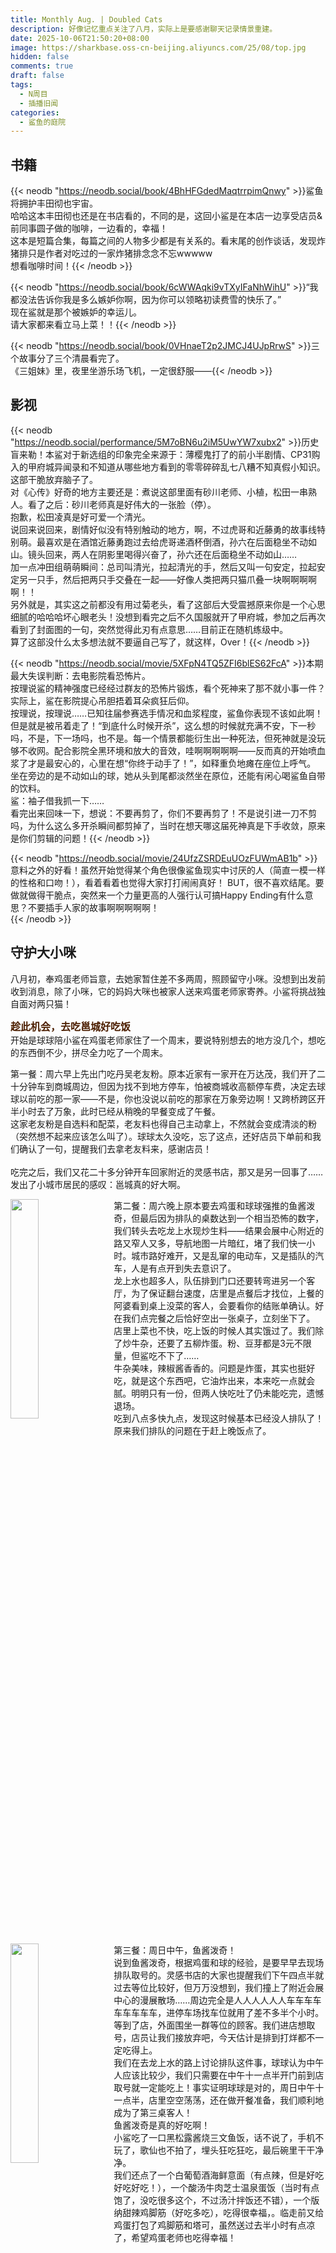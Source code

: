 ```yaml
---
title: Monthly Aug. | Doubled Cats
description: 好像记忆重点关注了八月，实际上是要感谢聊天记录情景重建。
date: 2025-10-06T21:50:20+08:00
image: https://sharkbase.oss-cn-beijing.aliyuncs.com/25/08/top.jpg
hidden: false
comments: true
draft: false
tags:
  - N周目
  - 插播旧闻
categories:
  - 鲨鱼的庭院
---
```


## 书籍<br/>
{{< neodb "https://neodb.social/book/4BhHFGdedMaqtrrpimQnwy" >}}鲨鱼将拥护丰田彻也宇宙。<br/>
哈哈这本丰田彻也还是在书店看的，不同的是，这回小鲨是在本店一边享受店员&前同事圆子做的咖啡，一边看的，幸福！<br/>
这本是短篇合集，每篇之间的人物多少都是有关系的。看末尾的创作谈话，发现炸猪排只是作者对吃过的一家炸猪排念念不忘wwwww<br/>
想看咖啡时间！{{< /neodb >}}

{{< neodb "https://neodb.social/book/6cWWAqki9vTXyIFaNhWihU" >}}“我都没法告诉你我是多么嫉妒你啊，因为你可以领略初读费雪的快乐了。”<br/>
现在鲨就是那个被嫉妒的幸运儿。<br/>
请大家都来看立马上菜！！{{< /neodb >}}

{{< neodb "https://neodb.social/book/0VHnaeT2p2JMCJ4UJpRrwS" >}}三个故事分了三个清晨看完了。<br/>
《三姐妹》里，夜里坐游乐场飞机，一定很舒服——{{< /neodb >}}

## 影视<br/>
{{< neodb "https://neodb.social/performance/5M7oBN6u2iM5UwYW7xubx2" >}}历史盲来勒！本鲨对于新选组的印象完全来源于：薄樱鬼打了的前小半剧情、CP31购入的甲府城异闻录和不知道从哪些地方看到的零零碎碎乱七八糟不知真假小知识。<br/>
这部干脆放弃脑子了。<br/>
对《心传》好奇的地方主要还是：煮说这部里面有砂川老师、小植，松田一串熟人。看了之后：砂川老师真是好伟大的一张脸（停）。<br/>
抱歉，松田凌真是好可爱一个清光。<br/>
说回来说回来，剧情好似没有特别触动的地方，啊，不过虎哥和近藤勇的故事线特别萌。最喜欢是<span class="shady">在酒馆近藤勇跑过去给虎哥递酒杯倒酒，孙六在后面稳坐不动如山。镜头回来，两人在阴影里喝得兴奋了，孙六还在后面稳坐不动如山……</span><br/>
加一点冲田组萌萌瞬间：总司叫清光，拉起清光的手，然后又叫一句安定，拉起安定另一只手，然后把两只手交叠在一起——好像人类把两只猫爪叠一块啊啊啊啊啊！！<br/>
另外就是，其实这之前都没有用过菊老头，看了这部后大受震撼原来你是一个心思细腻的哈哈哈坏心眼老头！没想到看完之后不久国服就开了甲府城，参加之后再次看到了封面图的一句，突然觉得此刃有点意思……目前正在随机练级中。<br/>
算了这部没什么太多想法就不要逼自己写了，就这样，Over！{{< /neodb >}}

{{< neodb "https://neodb.social/movie/5XFpN4TQ5ZFI6blES62FcA" >}}本期最大失误判断：去电影院看恐怖片。<br/>
按理说鲨的精神强度已经经过群友的恐怖片锻炼，看个死神来了那不就小事一件？<br/>
实际上，鲨在影院提心吊胆捂着耳朵疯狂后仰。<br/>
按理说，按理说……已知往届参赛选手情况和血浆程度，鲨鱼你表现不该如此啊！但是就是被吊着走了！“到底什么时候开杀”，这么想的时候就充满不安，下一秒吗，不是，下一场吗，也不是。每一个情景都能衍生出一种死法，但死神就是没玩够不收网。配合影院全黑环境和放大的音效，哇啊啊啊啊啊——反而真的开始喷血浆了才是最安心的，心里在想“你终于动手了！”，如释重负地瘫在座位上呼气。<br/>
坐在旁边的是不动如山的球，她从头到尾都淡然坐在原位，还能有闲心喝鲨鱼自带的饮料。<br/>
鲨：袖子借我抓一下……<br/>
看完出来回味一下，想说：不要再剪了，你们不要再剪了！不是说引进一刀不剪吗，为什么这么多开杀瞬间都剪掉了，当时在想天哪这届死神真是下手收敛，原来是你们剪辑的问题！{{< /neodb >}}

{{< neodb "https://neodb.social/movie/24UfzZSRDEuUOzFUWmAB1b" >}}意料之外的好看！虽然开始觉得某个角色很像鲨鱼现实中讨厌的人（简直一模一样的性格和口吻！），看着看着也觉得大家打打闹闹真好！
BUT，很不喜欢结尾。要做就做得干脆点，<span class="shady">突然来一个力量更高的人强行认可搞Happy Ending有什么意思？不要插手人家的故事啊啊啊啊啊！</span><br/>{{< /neodb >}}


## 守护大小咪<br/>
八月初，奉鸡蛋老师旨意，去她家暂住差不多两周，照顾留守小咪。没想到出发前收到消息，除了小咪，它的妈妈大咪也被家人送来鸡蛋老师家寄养。小鲨将挑战独自面对两只猫！


<font size=3 color=#4d1f00>**趁此机会，去吃邕城好吃饭**</font><br/>
开始是球球陪小鲨在鸡蛋老师家住了一个周末，要说特别想去的地方没几个，想吃的东西倒不少，拼尽全力吃了一个周末。<br/>


第一餐：周六早上先出门吃丹吴老友粉。原本近家有一家开在万达茂，我们开了二十分钟车到商城周边，但因为找不到地方停车，怕被商城收高额停车费，决定去球球以前吃的那一家——不是，你也没说以前吃的那家在万象旁边啊！又跨桥跨区开半小时去了万象，此时已经从稍晚的早餐变成了午餐。<br/>
这家老友粉是自选料和配菜，老友料也得自己主动拿上，不然就会变成清淡的粉（突然想不起来应该怎么叫了）。球球太久没吃，忘了这点，还好店员下单前和我们确认了一句，提醒我们去拿老友料来，感谢店员！<br/><br/>
吃完之后，我们又花二十多分钟开车回家附近的灵感书店，那又是另一回事了……发出了小城市居民的感叹：邕城真的好大啊。<br/>


<div style="overflow: auto; margin-bottom: 1em;">
  <img src="https://sharkbase.oss-cn-beijing.aliyuncs.com/25/08/longshangshui.jpg"
       style="float: left; width: 30%; margin-right: 1em; margin-bottom: 0.5em;" />
  <p style="margin: 0;">
  第二餐：周六晚上原本要去鸡蛋和球球强推的鱼酱泼奇，但最后因为排队的桌数达到一个相当恐怖的数字，我们转头去吃龙上水现炒生料——结果会展中心附近的路又窄人又多，导航地图一片暗红，堵了我们快一小时。城市路好难开，又是乱窜的电动车，又是插队的汽车，人是有点开到失去意识了。<br/>
  龙上水也超多人，队伍排到门口还要转弯进另一个客厅，为了保证翻台速度，店里是点餐后才找位，上餐的阿婆看到桌上没菜的客人，会要看你的结账单确认。好在我们点完餐之后恰好空出一张桌子，立刻坐下了。<br/>
  店里上菜也不快，吃上饭的时候人其实饿过了。我们除了炒牛杂，还要了五柳炸蛋。粉、豆芽都是3元不限量，但鲨吃不下了……<br/>
  牛杂美味，辣椒酱香香的。问题是炸蛋，其实也挺好吃，就是这个东西吧，它油炸出来，本来吃一点就会腻。明明只有一份，但两人快吃吐了仍未能吃完，遗憾退场。<br/>
  吃到八点多快九点，发现这时候基本已经没人排队了！原来我们排队的问题在于赶上晚饭点了。
  </p>
</div>


<div style="overflow: auto; margin-bottom: 1em;">
  <img src="https://sharkbase.oss-cn-beijing.aliyuncs.com/25/08/BOQI.jpg"
       style="float: left; width: 30%; margin-right: 1em; margin-bottom: 0.5em;" />
  <p style="margin: 0;">
  第三餐：周日中午，鱼酱泼奇！<br/>
  说到鱼酱泼奇，根据鸡蛋和球的经验，是要早早去现场排队取号的。灵感书店的大家也提醒我们下午四点半就过去等位比较好，但万万没想到，我们撞上了附近会展中心的漫展散场……周边完全是人人人人人人车车车车车车车车车，进停车场找车位就用了差不多半个小时。等到了店，外面围坐一群等位的顾客。我们进店想取号，店员让我们接放弃吧，今天估计是排到打烊都不一定吃得上。<br/>
  我们在去龙上水的路上讨论排队这件事，球球认为中午人应该比较少，我们只需要在中午十一点半开门前到店取号就一定能吃上！事实证明球球是对的，周日中午十一点半，店里空空荡荡，还在做开餐准备，我们顺利地成为了第三桌客人！<br/>
  鱼酱泼奇是真的好吃啊！<br/>
  小鲨吃了一口黑松露酱烧三文鱼饭，话不说了，手机不玩了，歌仙也不拍了，埋头狂吃狂吃，最后碗里干干净净。<br/>
  我们还点了一个白葡萄酒海鲜意面（有点辣，但是好吃好吃好吃！），一个酸汤牛肉芝士温泉蛋饭（当时有点饱了，没吃很多这个，不过汤汁拌饭还不错），一个版纳甜辣鸡脚筋（好吃多吃），吃得很幸福，。临走前又给鸡蛋打包了鸡脚筋和塔可，虽然送过去半小时有点凉了，希望鸡蛋老师也吃得幸福！
  </p>
</div>


<div style="overflow: auto; margin-bottom: 1em;">
  <img src="https://sharkbase.oss-cn-beijing.aliyuncs.com/25/08/cafe.jpg"
       style="float: left; width: 30%; margin-right: 1em; margin-bottom: 0.5em;" />
  <p style="margin: 0;">
  第四餐： 周日下午茶，港奶（虹虹茶冰厅）+蛋糕（choccy巧利咖啡）！<br/>
  不知为何，这两天我们总莫名其妙地多开很多路。吃完鱼酱波奇，我们回家附近给鸡蛋送吃的，之后要去买下午茶的蛋糕，球打开地图一查，发现不管是奶茶店还是蛋糕店，都在鱼酱波奇那边。<br/>
  就这样又踏上了来时的路。<br/>
  我们跟着导航开，发现导航居然让我们开进医科大的校园里面，小鲨看见大门附近的保安厅亭，大喊我不要开这条路！球切换了一条路线，还是往那里面走。在这个路口反复掉头四次还是五次之后，我们突然猜测，该不会蛋糕店在校园里面，而不是一开始以为的在街边吧？小鲨只好不安地开进校区，发现保安根本不拦，车闸还分校外车辆的专用通道！<br/>
  总之终于找到店，店里布置比较简洁干净，装饰摆件都还挺好看的，店里当时有两桌客人，仔细一看都带着努努来拍照。<br/>
  鲨鱼：默默掏出一只歌仙。<br/>
  由于店主在门口贴了一张注意事项，写着店主是I人，有问题的话需要顾客主动，菜单不定期更换巴拉巴拉，我们进去点餐非常局促，点完不敢多问，也不敢拍一下点餐台的菜单（因为店主一直坐在那里玩手机），就这样点餐取餐跑路……<br/>
  转头去找奶茶店，跟着导航居然跑到琅西菜市场，路很窄，不太好停车也不好掉头，感觉此地应该骑电动车来的。<br/>
  总之，味道应该还可以吧？因为开太久车，精力大跳水，我们打包蛋糕奶茶回家，放进冰箱后倒头就睡，醒来乱吃一通，没什么特别深的印象。现在想起来写，也就只记得当时狂乱地开同一条路来来回回了。
  </p>
</div>


第五餐：周日晚上，吃掉了鸡蛋老师最后一包山姆贵州酸辣粉。<br/>
好吃，就是不知道为什么，球球煮出来汤超级超级多，感觉喝汤喝饱了。<br/>


<font size=3 color=#4d1f00>**猫，不要抢饭啊！**</font><br/>
首先，要说两只猫临时住在一起不是一个好主意。<br/>
虽然大咪和小咪是母女关系，但是分开好久。大咪家送过来没拿大咪自己的猫砂盆，要和小咪一块用。实际上并不是……特别好。<br/>
这段时间下来，其实对大咪家怨气很大。看得出来大咪在家是无忧无虑，胆子也大，但是小咪这样逆来顺受的小猫就稍微遭殃。<br/>
据说它们在这前几天在小咪家见过，大咪对着小咪哈气，直接占领了小咪的地盘。<br/>
给两猫放饭，大咪第一时间去吃小咪的饭，小咪没生气还在吃，大咪还打了小咪一巴掌！鲨鱼尖叫着冲过去抱走大咪。<br/>
给小咪吃化毛膏，大咪走过来挤开小咪，鲨鱼大叫并撤回一个化毛膏：你刚才不是吃过你的化毛膏了吗！<br/>
大咪吃两口自己的饭，就会走过来小咪碗边。<br/>
不是……让你别剩饭是说不要剩自己碗里的饭，没让你不剩别猫碗里的啊！<br/>
鲨鱼只能每次在它们吃饭期间蹲守在两个碗边，拖走每一瞬间把头伸到小咪碗边的大咪，抱走吃着吃着从一边窜过来的大咪，用手推开大咪的脑袋，用手臂挡住小咪的碗……<br/>
不是，要是空房间再多一个，鲨一定把你们分开啊啊啊啊啊！<br/>
过了五天，小咪在大咪地言传身教下学会了抢饭。给大咪开罐头，小咪飞快地窜来，占据VIP用餐位置！<br/>
啊啊啊啊不许教坏小咪啊！<br/>
第六天，鲨鱼悟了。<br/>
大咪不爱吃自己的粮，就想吃小咪的。鲨鱼进行一个假动作，舀一勺大咪的粮藏起来，然后假装给它舀小咪的粮，最后倒进大咪的碗。<br/>
大咪：狂吃好几口！！<br/>

<font size=3 color=#4d1f00>**偷吃狂魔和无情的小咪守卫**</font><br/>
第六天深夜，鸡蛋老师突然在群里发言。
{{< chat position="left" name="鸡蛋" >}}
我刚刚在监控说话，你有听见吗？我说让大咪别再偷吃了。
{{< /chat >}}
{{< chat position="right" name="鲨" >}}
我没听见，它又在吃？！
{{< /chat >}}
出去看了一眼，没事，吃的小咪剩饭。<br/>
刚才小咪叫鲨鱼要吃饭，鲨鱼给小咪舀了一勺饭，看它吃完不吃了小鲨才走的。<br/>
就这样守护小咪的用餐。<br/>

<font size=3 color=#4d1f00>**小猫限制发言**</font><br/>
不知为何，有天小咪特别活跃，叫得很大声，吃得很多，要鲨鱼摸很久。<br/>
中午实在伺候累了，躺在床上发呆。<br/>
不知道小咪还是大咪在外面客厅嗷嗷嗷嗷。
{{< chat position="right" name="鲨" >}}
何人在此大声喧哗啊！
{{< /chat >}}
{{< chat position="left" name="unknown cat" >}}
嗷嗷嗷嗷嗷！
{{< /chat >}}
到了晚上，猫又开始嗷嗷嗷嗷。<br/>
不行，不行，白天叫过了晚上就不许叫了，你们的免费额度用完了！<br/>

<font size=3 color=#4d1f00>**为猫甘做伏地魔**</font><br/>
小咪总是喜欢躺在沙发底下，可能我们还不太熟悉，小咪就喜欢跑去比较安全的地方窝着。<br/>
只要扫视一圈家里，不见小咪，就可以去沙发前虔诚下跪，面见小咪。<br/>
因此每次小鲨都会在群内进行跪地记者的现场图反馈，鲨在沙发前扭曲地跪地爬行狂拍，小咪已经在沙发底下睡得天昏地暗。<br/>

<font size=3 color=#4d1f00>**恭迎鸡蛋大人回家！（暂时版）**</font><br/>
鸡蛋老师离家多日，（暂时）装病回来住一晚。<br/>
小咪平常去门口等鲨鱼和球球都是慢慢走过去，鸡蛋老师一开门，小咪飞奔过去！<br/>
虽然是这样，鸡蛋抱小咪的时候被小咪哈气了。她很伤心，觉得小咪是不是不认识她了，小鲨觉得小咪可能只是觉得人很久不回来，对人生气。<br/>
但坏消息，鸡蛋老师免疫力太差，回来没半小时过敏了。我们两立刻踩拖鞋出门去买药，吃完药才撑过晚上。<br/>
第二天一早，鸡蛋老师又打车去上痛苦的班了。<br/>

<font size=3 color=#4d1f00>**被咪咪咪咪包围**</font><br/>
半夜醒来伸腿，踹到一个毛茸茸的东西，睁眼发现大咪睡在脚边。<br/>
刚心怀愧疚地向它道歉，大咪又拱过来，开始在脚边踩奶。<br/>
等会，这是为什么？<br/>
在疑惑中又睡着了，凌晨好像头发被扯住，惊醒，原来是小咪踩着小鲨的头发走来走去。<br/>
请，不要到处走来走去。咪，不要踩着在下的头发走来走去！<br/>

<font size=3 color=#4d1f00>**大咪小咪观察员**</font><br/>
第八天晚上十一二点，按时间来说，当时两只猫应该回床尾各瘫各的了，但这天很异常。<br/>
一开始，大咪拦在门前不让小咪进来；之后两只猫追来追去，从客厅到卧室，再从卧室到客厅。<br/>
由于小咪过于蓬松无法判断它有没有炸毛，鲨观察一会，感觉小咪又会主动伸爪碰大咪……到底是在玩还是在生气啊！<br/>
拍了视频发到群里，但太晚了无人回复。只好现场搜索猫行为心理学进行一个学习——还是看不出来。就这样提心吊胆守到凌晨四点，大咪歇停了，鲨也歇了。<br/>
第二天，鸡蛋老师在群里回复了。
{{< chat position="left" name="鸡蛋" >}}
感觉他们两个都神叨叨的。
{{< /chat >}}
{{< chat position="right" name="鲨" >}}
现在多了一个我，偶尔神神叨叨地走出去走回来。
{{< /chat >}}
{{< chat position="left" name="鸡蛋" >}}
打开监控就看到你在跟猫说话。
{{< /chat >}}
{{< chat position="right" name="鲨" >}}
我这是善于沟通。
{{< /chat >}}
{{< chat position="left" name="球" >}}
周末的时候鲨鱼和猫说话比和我多。
{{< /chat >}}
{{< chat position="left" name="甜甜圈" >}}
你怎么能和猫比。
{{< /chat >}}
{{< chat position="left" name="球" >}}
强忍泪水.jpg
{{< /chat >}}

<font size=3 color=#4d1f00>**小猫限行**</font><br/>
两只猫太能掉毛，加上鸡蛋老师过敏严重，为了尽量让她下周回来不那么凄惨，小鲨淡淡提高了搞卫生的频率，一天一吸尘。<br/>
猫呢，不喜欢吸尘器的声音，但是又一定要看着鲨鱼搞卫生。吸尘口到旁边了咚咚咚撤离，真搞不懂猫在想什么。<br/>
这么搞了几次，体感有点累，打扫卫生的同时还要注意猫的行踪。<br/>
第九天，鲨鱼决定在固定时间段内限制小猫出行，进行一个卫生大扫除！<br/>
然后把猫关在了房间里。<br/>
打扫完客厅，准备把猫放出来，去卧室继续。一开门，两只猫一前一后蹲在门边，注视着鲨鱼手里的吸尘器。大咪更是天生冒险家，直接走过来探索吸尘器奥秘。<br/>
……你们明明就不喜欢噪音，但是到底在好奇吸尘器什么啊！<br/>

<font size=3 color=#4d1f00>**交换空间**</font><br/>
第十天，猫一听吃饭，小咪冲去大咪的碗，大咪蹲在小咪的碗边。<br/>
鸡蛋老师在群里深深叹气。<br/>

<font size=3 color=#4d1f00>**救护车驾到！**</font><br/>
还是第十天，很热，鲨鱼给它们开了客厅大风扇，蹲在卧室写博客写得不知天地为何物。<br/>
鸡蛋老师说大咪喘得有点厉害，鲨鱼打开空调去客厅叫猫进房间乘凉。<br/>
大咪咪咪喵喵，边叫边走进来，好像救护车呜哇呜哇开进来。<br/>

<font size=3 color=#4d1f00>**乱讲！就喂十天怎么会喂胖很多！**</font><br/>
还还还是第十天，为什么第十天这么多可以说的呢？<br/>
因为，大咪家人今天从外地回来啦，要接大咪回家辣！
{{< chat position="left" name="鸡蛋" >}}
我朋友说在澳门带了一盒曲奇给你。
{{< /chat >}}
{{< chat position="right" name="鲨" >}}
这多不好意思我还偷偷说大咪坏。
{{< /chat >}}
{{< chat position="left" name="鸡蛋" >}}
我也说。没关系，她们不知道。
{{< /chat >}}
<span class="shady">现在全博客友邻都知道了。</span><br/>

晚上大咪家人来接大咪回家，抱起来感受片刻，对鲨鱼说：诶哟，重好多，你把它喂得胖胖的。<br/>
鲨鱼瞳孔地震：等会，等会，啊，这是，啊才十来天这是能做到的吗？<br/>
不，等等，大咪家一开始就给大咪带了四五个罐头，又下单买了一提罐头让我们去取货。鲨鱼觉得大咪每天都吃猫粮没必要吃罐头，只开了两罐。就这样，还说鲨鱼喂胖了！！<br/>
不对，肯定哪里不对！<br/>
九月十月二编：鸡蛋老师说小咪也被鲨喂胖了……鲨，是无辜的——（自己也不确定.ver）<br/>

<font size=3 color=#4d1f00>**擦屎幼师**</font><br/>
没什么， 如题，谁能管管长毛猫！！<br/>
**场景一：**<br/>
小咪，我是来保持你的个猫卫生的，不是要你的命，你给我过来擦屁股啊啊啊！<br/>
**场景二：**<br/>
鲨在擦屁股战争中打输了，对不起，所有的家具。<br/>
**场景三：**<br/>
来自第十天送别大咪期间发现小咪屁股沾屎，试图擦干净但失败，试图剪掉但再次失败，不得不离家回去上班的鸡蛋老师：
{{< chat position="left" name="鸡蛋" >}}
我还是很难受。
{{< /chat >}}
{{< chat position="left" name="鸡蛋" >}}
感觉屁股没干净。
{{< /chat >}}
**场景四：**<br/>
为了鸡蛋老师的过敏，开始给小咪擦药。
{{< chat position="right" name="鲨" >}}
长毛擦这个好难擦，感觉像是在扒拉毛毯。
{{< /chat >}}
{{< chat position="left" name="鸡蛋" >}}
擦不掉的，只能剪掉。
{{< /chat >}}
{{< chat position="right" name="鲨" >}}
不是，今天还未沾！！我说给它擦那个清理皮屑的药！
{{< /chat >}}
{{< chat position="right" name="鲨" >}}
人的成见是一座大山！
{{< /chat >}}
**场景五：**<br/>
{{< chat position="right" name="鲨" >}}
沾屎的猫床.jpg
{{< /chat >}}
{{< chat position="right" name="鲨" >}}
鸡蛋老师，这个可以局部洗吗
{{< /chat >}}
{{< chat position="right" name="鲨" >}}
远处注视着猫床的小咪.jpg
{{< /chat >}}
{{< chat position="right" name="鲨" >}}
罪魁祸首此时正在远处回顾案发现场。
{{< /chat >}}
{{< chat position="left" name="鸡蛋" >}}
啊啊啊啊啊啊啊啊啊啊啊啊啊啊啊啊啊啊啊啊啊啊啊啊
{{< /chat >}}
{{< chat position="right" name="鲨" >}}
你再早来半小时看监控，就可以看到我边说小咪，边擦屁股，最后演变成只能和它和解。
{{< /chat >}}
此处，鲨鱼不是为了凑字数打这么多“啊”，是鸡蛋老师真的在聊天窗口啊破天际。<br/>

<font size=3 color=#4d1f00>**小猫幼师，每日进化中！**</font><br/>
小咪不喜欢擦清理皮屑的药，但是不得不擦。<br/>
有天晚上，小咪趴在脚边犯困。鲨鱼打牌间隙一低头：好机会！直接抱起来擦肚子屁股。<br/>
擦完了它才反应过来咪咪喵喵要走。<br/>
小咪，笨笨的。小鲨，棒棒的。<br/>

<font size=3 color=#4d1f00>**摄影师交作业环节**</font><br/>
最后请大家欣赏大咪小咪！<br/>
可能无人想分辨但，小咪看起来很是命苦，大咪看上去非常清纯无辜。好啦，请看！
  <p>
    <img src="https://sharkbase.oss-cn-beijing.aliyuncs.com/25/08/DM1.jpg" alt="" class="zoom-on-hover" />
    <img src="https://sharkbase.oss-cn-beijing.aliyuncs.com/25/08/DM2.jpg" alt="" class="zoom-on-hover" />
    <img src="https://sharkbase.oss-cn-beijing.aliyuncs.com/25/08/DM3.jpg" alt="" class="zoom-on-hover" />
  </p>
  <p>
    <img src="https://sharkbase.oss-cn-beijing.aliyuncs.com/25/08/SM2.jpg" alt="" class="zoom-on-hover" />
    <img src="https://sharkbase.oss-cn-beijing.aliyuncs.com/25/08/SM3.jpg" alt="" class="zoom-on-hover" />
    <img src="https://sharkbase.oss-cn-beijing.aliyuncs.com/25/08/SM4.jpg" alt="" class="zoom-on-hover" />
    <img src="https://sharkbase.oss-cn-beijing.aliyuncs.com/25/08/SM5.jpg" alt="" class="zoom-on-hover" />
  </p>
  <p>
    <img src="https://sharkbase.oss-cn-beijing.aliyuncs.com/25/08/SM6.jpg" alt="" class="zoom-on-hover" />
    <img src="https://sharkbase.oss-cn-beijing.aliyuncs.com/25/08/SM7.jpg" alt="" class="zoom-on-hover" />
    <img src="https://sharkbase.oss-cn-beijing.aliyuncs.com/25/08/SM8.jpg" alt="" class="zoom-on-hover" />
    <img src="https://sharkbase.oss-cn-beijing.aliyuncs.com/25/08/SM9.jpg" alt="" class="zoom-on-hover" />
  </p>



## 八月的书店DLC<br/>
回到上一趴，在吃老友粉的那天，和球球去了灵感书店。<br/>
提前几天已经和店长那边约好见面时间。当天中午，店长消息说他们一家还在外面吃饭，可能会晚点，小鲨说巧了我们也还在万象吃粉。<br/>
吃饱喝足，我们出发。天气晒过头了，还好有汽车冷气，但透过挡风玻璃照进来的阳光还是很烫。到店恰好门口还有车位，下了车就冲进冷气室内。在店里的是店员圆子，我们以前只在群聊里沟通过，还没见面，今天是异地同事初次会面。<br/>

<font size=3 color=#4d1f00>**看了这么多期书店特辑，请也看看本店吧！**</font><br/>
吧台的背后是圆子的画，鲨站在外面和里面做饮料的圆子社交（硬撑中），总觉得不社交就跑去自己逛自己的，有点不太礼貌。四五个来回下来，小鲨完全没有话题可以聊了，尴尬得有点想死。<br/>
找了个借口去和球球一起翻唱片——之前翻到得零轨Tio CD还在这里！寄存区有个人好像特别喜欢宇多田光，存了好多张她的黑胶在这里。还翻到了一张舟的黑胶，因为也是寄存，没好意思喊圆子放，虽然人家寄存在这就是可以共享的。<br/>
转了一圈，发现很多快闪店的东西都加入进来，看到还是觉得很开心——那可都是小鲨一点一点布置出来的呀！
  <p>
    <img src="https://sharkbase.oss-cn-beijing.aliyuncs.com/25/08/bookstore1.jpg" alt="" class="zoom-on-hover" />
    <img src="https://sharkbase.oss-cn-beijing.aliyuncs.com/25/08/bookstore3.jpg" alt="" class="zoom-on-hover" />
    <img src="https://sharkbase.oss-cn-beijing.aliyuncs.com/25/08/bookstore4.jpg" alt="" class="zoom-on-hover" />
    <img src="https://sharkbase.oss-cn-beijing.aliyuncs.com/25/08/bookstore5.jpg" alt="" class="zoom-on-hover" />
  </p>
  <p>
    <img src="https://sharkbase.oss-cn-beijing.aliyuncs.com/25/08/bookstore6.jpg" alt="" class="zoom-on-hover" />
    <img src="https://sharkbase.oss-cn-beijing.aliyuncs.com/25/08/bookstore7.jpg" alt="" class="zoom-on-hover" />
    <img src="https://sharkbase.oss-cn-beijing.aliyuncs.com/25/08/bookstore9.jpg" alt="" class="zoom-on-hover" />
    <img src="https://sharkbase.oss-cn-beijing.aliyuncs.com/25/08/bookstore10.jpg" alt="" class="zoom-on-hover" />
  </p>

<font size=3 color=#4d1f00>**是礼物，是礼物！**</font><br/>
在二楼逛了一会，听到店长他们回来了，继续下去社交（死死硬撑中）。<br/>
店长突然“噢！”了一声，跑去储物间拿东西给小鲨：这是给你的礼物！<br/>
他先郑重交给小鲨一张卡牌，说“这是我最喜欢的一张”，小鲨一看，月光舞香姬，还是还是正碎！原来店长是月光卡组玩家。<br/>
小鲨淡淡地手软：一上来这么贵重！！<br/>
店长：嗨，没事，我朋友抽出来两张，我还有！<br/>
然后又塞给小鲨一本A4纸夹漫画，是之前放在快闪店的神秘漫画集《湛在地球》。<br/>
{{< chat position="left" name="店长" >}}
你看过前作吗？
{{< /chat >}}
{{< chat position="right" name="鲨" >}}
还、还没有。
{{< /chat >}}
{{< chat position="left" name="店长" >}}
这个是我们广西桂林的作者，现在这本还没有发售。虽然是被夹板夹住，但是你也可以像前作那样从中间对折，然后用线缝上噢！
{{< /chat >}}
{{< chat position="right" name="鲨" >}}
还是高难手工活？
{{< /chat >}}
{{< chat position="left" name="店长" >}}
你就这么看也行啦！
{{< /chat >}}
又塞了一套书店明信片给小鲨，这份是送给同行的球球。嘿嘿，个个有份！
  <p>
    <img src="https://sharkbase.oss-cn-beijing.aliyuncs.com/25/08/gift.jpg" alt="" class="zoom-on-hover" />
    <img src="https://sharkbase.oss-cn-beijing.aliyuncs.com/25/08/gift3.jpg" alt="" class="zoom-on-hover" />
    <img src="https://sharkbase.oss-cn-beijing.aliyuncs.com/25/08/gift2.jpg" alt="" class="zoom-on-hover" />
  </p> 
<font size=3 color=#4d1f00>**员工饮料自助**</font><br/>

小鲨之前已经点了饮料，店长又问还要不要喝点别的，小鲨慌乱拒绝，点过了点过了！<br/>
{{< chat position="left" name="店长" >}}
不要客气哈，你自己进来做。
{{< /chat >}}
{{< chat position="right" name="鲨" >}}
喂？
{{< /chat >}}
店长从吧台下面抽出破破烂烂的配方表给小鲨。<br/>
{{< chat position="right" name="鲨" >}}
等等，我不会被骗进去打黑工的。
{{< /chat >}}
{{< chat position="left" name="老板娘小青虫" >}}
欸我们好久没去团建了，要不到时候小鲨来店里坐镇，放我们三个出去玩两天。
{{< /chat >}}
{{< chat position="left" name="圆子" >}}
然后小鲨可以视频参加团建。
{{< /chat >}}
{{< chat position="right" name="鲨" >}}
给我停下！！！
{{< /chat >}}

稍晚一会，咖啡喝完了，小鲨拎着咖啡杯下来加冰水。<br/>
{{< chat position="left" name="小青虫" >}}
嗨，加什么冰水，给你再来一杯。
{{< /chat >}}
{{< chat position="right" name="鲨" >}}
我不睡觉了吗今晚。
{{< /chat >}}
{{< chat position="left" name="圆子" >}}
没事，年轻人少睡点也行。
{{< /chat >}}
{{< chat position="left" name="小青虫" >}}
你有什么想喝的。
{{< /chat >}}
{{< chat position="right" name="鲨" >}}
好像没有。
{{< /chat >}}
{{< chat position="left" name="小青虫" >}}
那让圆子给你做一杯最复杂最麻烦的红茶芝士拿铁。
{{< /chat >}}
{{< chat position="left" name="圆子" >}}
？
{{< /chat >}}
<font size=3 color=#4d1f00>**小狗骂遍全世界**</font><br/>
和大家聊了一会，店长拿出手机打车。<br/>
{{< chat position="left" name="店长" >}}
欸我一会还有活动，准备撤了啊。
{{< /chat >}}
{{< chat position="left" name="小青虫" >}}
现在我们过了前两年新店期，都没什么人，不像以前周末人很多的，所以现在他天天得空出去玩。
{{< /chat >}}
{{< chat position="right" name="鲨" >}}
？
{{< /chat >}}
{{< chat position="left" name="店长" >}}
嘿嘿今天下午卡店有比赛。
{{< /chat >}}
{{< chat position="right" name="鲨" >}}
决斗者大人请慢走。
{{< /chat >}}
小青虫说你把小聆（小狗）带去吧，店长不确定卡店能不能带，打电话过去又没人接通，于是拒绝了这个提议。<br/>
小聆急死了，窝在店长手臂边晃来晃去，但他只是摸了两把，就开心地拎包跑出去上出租车了。<br/>
小青虫在旁边拱火：唉没办法啊，爸爸说不带你去欸。<br/>
小聆不语，只是一味地站在玻璃窗前注视着店长跑远……然后就生气了！对全世界都没有好脸色！<br/>
一个下午三四个顾客想靠近小聆，被小聆骂走。<br/>
小青虫：抱歉抱歉，她爸爸今天没带她出去玩，她心情不好。<br/>
球球后来下来想摸摸，被小聆瞪了。她问小鲨摸到没有，小鲨点头，还好那时候店长在，小聆乖乖被摸诶哟可爱宝宝！
  <p>
    <img src="https://sharkbase.oss-cn-beijing.aliyuncs.com/25/08/xiaoling.jpg" alt="" class="zoom-on-hover" />
    <img src="https://sharkbase.oss-cn-beijing.aliyuncs.com/25/08/coffee.jpg" alt="" class="zoom-on-hover" />
    <img src="https://sharkbase.oss-cn-beijing.aliyuncs.com/25/08/bookstore12.jpg" alt="" class="zoom-on-hover" />
  </p>
<font size=3 color=#4d1f00>**星露谷临时小组**</font><br/>
小青虫、圆子和鲨又在吧台这边聊很多，聊着聊着小青虫拿出电脑。<br/>
{{< chat position="right" name="鲨" >}}
要工作了吗，那我……
{{< /chat >}}
{{< chat position="left" name="圆子" >}}
不是，她要开始星露谷了。
{{< /chat >}}
{{< chat position="right" name="鲨" >}}
？
{{< /chat >}}
我们凑一块看小青虫玩星露谷。<br/>
{{< chat position="left" name="小青虫" >}}
这个人怎么找不到啊啊啊啊？
{{< /chat >}}
{{< chat position="left" name="圆子" >}}
我有那个NPC出没地点！（拿出iPad翻出攻略）
{{< /chat >}}
{{< chat position="left" name="小青虫" >}}
到底谁喜欢在星露谷钓鱼！
{{< /chat >}}
{{< chat position="right" name="鲨" >}}
零个人！！
{{< /chat >}}
{{< chat position="left" name="圆子" >}}
看到没有，平时店里就这样，他们两个一个出去玩一个在这里狂打游戏，只有可怜的我认真上班。
{{< /chat >}}
{{< chat position="left" name="小青虫" >}}
我当老板就是为了看员工工作！！
{{< /chat >}}
<font size=3 color=#4d1f00>**再转转再买买**</font><br/>
店里新增了一个木柜子，收集了很多活动海报、物料，以及一些活动嘉宾的留言（超凶的狗狗小聆是也！），角落还有小鲨给快闪店印的印章。<br/>
这次来店里，又看到了上次超预算没买的《漆原友记作品集》，哼哼带回家！<br/>
{{< chat position="left" name="小青虫" >}}
给她按员工优惠走哈。
{{< /chat >}}
{{< chat position="left" name="圆子" >}}
收到！
{{< /chat >}}
{{< chat position="right" name="鲨" >}}
啊？店里台版书也能优惠啊？
{{< /chat >}}
{{< chat position="left" name="小青虫" >}}
能、能吗？（看向圆子）
{{< /chat >}}
{{< chat position="left" name="圆子" >}}
看我干嘛？
{{< /chat >}}
大家决定问问店长，电话打过去忙音，大概赛况激烈。
{{< chat position="left" name="小青虫" >}}
没事，优，都优！不行到时候找你补差。
{{< /chat >}}
{{< chat position="right" name="鲨" >}}
要不直接原价然后找我退多呢。
{{< /chat >}}
{{< chat position="left" name="小青虫" >}}
我开玩笑的！！！！
{{< /chat >}}
  <p>
    <img src="https://sharkbase.oss-cn-beijing.aliyuncs.com/25/08/bookstore2.jpg" alt="" class="zoom-on-hover" />
    <img src="https://sharkbase.oss-cn-beijing.aliyuncs.com/25/08/bookstore13.jpg" alt="" class="zoom-on-hover" />
    <img src="https://sharkbase.oss-cn-beijing.aliyuncs.com/25/08/bookstore11.jpg" alt="" class="zoom-on-hover" />
    <img src="https://sharkbase.oss-cn-beijing.aliyuncs.com/25/08/manga.jpg" alt="" class="zoom-on-hover" />
  </p>


## 歌仙时间<br/>
</p>
<div style="overflow: auto; margin-bottom: 1em;">
  <img src="https://sharkbase.oss-cn-beijing.aliyuncs.com/25/08/guandongzhu.jpg"
       style="float: left; width: 40%; margin-right: 1em; margin-bottom: 0.5em;" />
  <p style="margin: 0;">
  耶，刚从鸡蛋家回来，就收到了煮老师寄来的礼物和一起买的ALB周边！<br/>
  煮老师说这个快递应该会有点大，小鲨：没事，我行李箱还有一半空着。<br/>
  取到之后一塞，发现这快递确实就要占小鲨行李箱一半。<br/>
  给煮老师录开箱视频，一路惊叹一路哇噻，拆出痛板和痛包的时候震撼在原地讲不出话了……最后一看视频录了20多分钟，话是有点太多了但真的很幸福！！<br/>
  和煮老师约好之后去广东就背此痛包痛板去见她！
  </p>
</div>

好了本趴最后塞点歌仙散步成果图！
  <p>
    <img src="https://sharkbase.oss-cn-beijing.aliyuncs.com/25/08/kasen1.jpg" alt="" class="zoom-on-hover" />
    <img src="https://sharkbase.oss-cn-beijing.aliyuncs.com/25/08/kasen2.jpg" alt="" class="zoom-on-hover" />
    <img src="https://sharkbase.oss-cn-beijing.aliyuncs.com/25/08/kasen3.jpg" alt="" class="zoom-on-hover" />
    <img src="https://sharkbase.oss-cn-beijing.aliyuncs.com/25/08/kasen4.jpg" alt="" class="zoom-on-hover" />
    <img src="https://sharkbase.oss-cn-beijing.aliyuncs.com/25/08/kasen5.jpg" alt="" class="zoom-on-hover" />
  </p>

## 巴布环节<br/>
狗还是什么都想吃。<br/>
凉皮店带回来的热狗，一人一根，小狗就站在球球和鲨鱼中间，左看右看，努力端坐成一只渴望食物的乖狗狗，但最后还是一口没得吃。<br/>
球球点了麦麦摇摇薯条，狗啪嗒啪嗒跑过来，想把嘴筒子往薯条袋里面戳。鲨小小地给巴布闻一下芥末味的，但狗不怕，狗兴高采烈地想吃，爪子搭人腿上，重得要死——巴布，巴布，你是一只大大大大狗呀——狗不在乎，狗只是想吃麦麦摇摇薯条，追着人手里躲来躲去的薯条袋子，偶尔给飞人一脚，狗只是想吃麦麦摇摇薯条呀！<br/>
还有一天，球球哥在我们强烈要求下，给我们打包了咖啡和赠送的斑斓玛芬（呜呜呜我们明明是想要小蛋糕！）。狗第一时间冲上来，这是什么，闻一下，这是什么，张嘴试图尝一下——被人尖叫着端起来躲开，然后又是一场激烈的追逐战。小鲨就这样被狗撞倒掉进地上沙发里，还要艰难举起手里的玛芬传给后面的球。最后撕了一小块斑斓玛芬给狗，应该是能吃的……不行，巴布不能吃了，再吃一口我的份就没了！！！<br/>

最后：小鲨在鸡蛋家当猫猫幼师期间，三丽鸥歌仙到了，球球取回来，巴布好像是最兴奋的。<br/>
很神奇，它对鲨鱼的本歌并不感兴趣，但是不管是哪个歌仙，巴布都超级、无敌、第一热情。<br/>
喂，不许啃歌仙！
  <p>
    <img src="https://sharkbase.oss-cn-beijing.aliyuncs.com/25/08/BABU1.jpg" alt="" class="zoom-on-hover" />
    <img src="https://sharkbase.oss-cn-beijing.aliyuncs.com/25/08/BABU2.jpg" alt="" class="zoom-on-hover" />
    <img src="https://sharkbase.oss-cn-beijing.aliyuncs.com/25/08/BABU3.jpg" alt="" class="zoom-on-hover" />
    <img src="https://sharkbase.oss-cn-beijing.aliyuncs.com/25/08/BABU4.jpg" alt="" class="zoom-on-hover" />
    <img src="https://sharkbase.oss-cn-beijing.aliyuncs.com/25/08/BABU5.jpg" alt="" class="zoom-on-hover" />
  </p>

## 拣点生活碎片
<font size=3 color=#4d1f00>**港澳通行证**</font><br/>
发现今年的鲨鱼完全是突发事件中。<br/>
一开始鲨鱼只是出门取个快递，在楼下吃个粉，不知为何点开闲鱼开始不断下滑，点进一个《大状王》出票贴，就这样在等餐的几分钟里刷了一会。恰恰好看到了一张价格合适的九月九日原卡末场，在店主端粉上来放下的几秒钟里飞快地支付。<br/>
接着，又在吃粉的十几分钟里搜索了排场表，觉得原卡看了，也可以给青春组一个机会，于是按需检索挑选，又拿下了一张非常优惠的九月二日青春组。<br/>
吃完了，开始思考去香港需要什么东西：首先需要一张港澳通行证。<br/>
下午一点半，小鲨回到家里搜索去香港的攻略和港澳通行证办理步骤；下午两点半，小鲨预约完去现场办理通行证，下午三点半，鲨拿着办理回执又跑回家了。<br/>

说到这个办证步骤，小红书大部分经验贴写得都比较详细，但鲨赶时间只翻了头几篇，发现他们都说可以通过微信某个小程序拍摄制证相片，然后拿着小程序给的回执去办证即可，就不用在现场拍照。<br/>
小鲨一开始是担心流程时间太长，想速通，于是试用了一下小程序拍摄。没想到到最后一步要付二十五元的回执费用，而且这个电子回执还要自己去打印出来，好在办证流程中交给窗口工作人员。鲨觉得不对，转头又去搜现场拍照的信息，发现在办证大厅现场办理的拍照完全是免费的啊！<br/>
可能这种是针对想让自己的证件照好看一点的群体准备的消费套餐吧……对小鲨来说这就是个一年用不了几次的证件，应省尽省！<br/>
最后在现场拍照排队也很迅速，嘿嘿，没有掉进消费陷阱，了不起啊小鲨！<br/>

另一个问题就是，小鲨八月二十二日买票办证，需要在九月二日到港看演出。那时想得很简单，中间还有十天，办证绰绰有余，但忘了当天已经是周五，到下证需要七个工作日的时间，刨去两个周末，再减掉需要提前去深圳的一天，那可只有五天时间！工作人员说邮递领取是做完就发件，会比线下领取快一点，能在九月二日之前出证。小鲨很慌：请帮我办理更快的邮递领取。<br/>
不过捏，提心吊胆每日查看进度，最后八月二十八日中午就收到了证件，实际上只用了三个工作日就审核制作完了，第四天下午五点就从省会发出快递。<br/>
啊，赶上了！<br/>
这次完全是……太冲动了，没考虑好，希望以后要记得制证需要七个工作日这件事情，留足时间啊！<br/>

<font size=3 color=#4d1f00>**加油啊拳击鲨鱼**</font><br/>
最近有点力气，想再开每日拳击计划。把游戏机连上电视，换好运动鞋（是的小鲨在客厅打拳，如果不穿运动鞋就会打滑扭到脚），Fitness Boxing 2，开启！<br/>
想到已经有段时间没锻炼过了，还是对自己宽容些，选了轻度28分钟。怎料——<br/>
度过拉伸阶段之后，鲨每打五分钟（或者不到），就要蹲下来喘……不知道几分钟，反正超过五分钟……的气。<br/>
据当日小鲨的聊天记录可知，小鲨九点半打开拳击，十点零九分（大概是蹲在电视机前喘气并）在群内询问“我定的不是轻度训练吗，为什么打两分钟就累死了？”，最后十点三十五分（还剩起码两分钟组合拳击以及拉伸训练，实在做不下来，怒关NS并）在群内对其他话题进行回复。<br/>
总结：打拳二十分钟，喘气四十分钟。<br/>

<font size=3 color=#4d1f00>**好用物品**</font><br/>
简单分享一下最近爱用的小东西！
  <p>
    <img src="https://sharkbase.oss-cn-beijing.aliyuncs.com/25/08/joinfit.jpg" alt="" class="zoom-on-hover" />
    <img src="https://sharkbase.oss-cn-beijing.aliyuncs.com/25/08/icetray.jpg" alt="" class="zoom-on-hover" />
    <img src="https://sharkbase.oss-cn-beijing.aliyuncs.com/25/08/water.jpg" alt="" class="zoom-on-hover" />
  </p>
第一个是筋膜球。鲨腰痛但是滚泡沫轴又有点太痛，决定购入小小便携筋膜球。<br/>
好像有些博主用有突起的那种筋膜球，不过小鲨的球面是比较光滑，还是很漂亮的淡绿色，很可爱，所以没事也很愿意摸摸它！<br/>
后来发现最爱用的场合是躺在床上的时候，在背后塞入一个筋膜球，小鲨就这样在床上狂乱地蠕动……<br/>

第二个是硅胶大冰格。<br/>
其实小鲨自用了好几个月，兔听说小鲨购入好用冰格后，还送了一个保温咖啡杯给小鲨，保温效果极佳，基本一个冰块放进去，到晚上也不会化很多。<br/>
有天去球球家喝她煮的咖啡，发现她家的冰块化得飞快，以至于咖啡倒进去，上半是热的，下面一小层是冷的，非常神秘。当场给球球下单了一个冰格，为了区分（两家离这么远，其实鲨也不知道自己在为了什么风险而区分），给她选购了蓝色的八格模具。<br/>
这个硅胶冰格冰好了，拿出来掰一下就很容易脱模倒出来（不过水没装满脱模会有点麻烦，还是要倒满满的去冰冻！），每格都很大一块，本身就化得比较慢，很适合调酒或者配饮料，幸福降暑的夏天还是要吃冰！！

第三个是球球被贵州同事安利了北极熊薄荷水，很神秘的味道，常温喝也非常劲凉。感觉是含薄荷糖再喝一口水，不过不甜。球球有点喝不惯，于是小鲨又从她那里摸走好几瓶爽喝！

好啦，本期八月记录就到此结束，我们九月记见！拜拜！